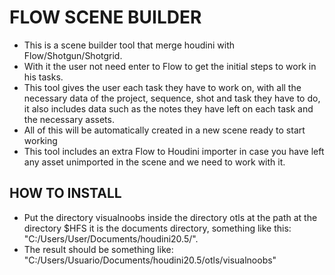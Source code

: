 # FLOW SCENE BUILDER

- This is a scene builder tool that merge houdini with Flow/Shotgun/Shotgrid.
- With it the user not need enter to Flow to get the initial steps to work in his tasks.
- This tool gives the user each task they have to work on, with all the necessary data of the project, sequence, shot and task they have to do, it also includes data such as the notes they have left on each task and the necessary assets.
- All of this will be automatically created in a new scene ready to start working
- This tool includes an extra Flow to Houdini importer in case you have left any asset unimported in the scene and we need to work with it.

## HOW TO INSTALL

- Put the directory visualnoobs inside the directory otls at the path at the directory $HFS it is the documents directory, something like this: "C:/Users/User/Documents/houdini20.5/".
- The result should be something like: "C:/Users/Usuario/Documents/houdini20.5/otls/visualnoobs"
